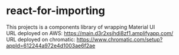 # react-for-importing
This projects is a components library of wrapping Material UI   
URL deployed on AWS: https://main.d3r2xsihdi8zf1.amplifyapp.com/   
URL deployed on chromatic: https://www.chromatic.com/setup?appId=612244a972e4d1003ae6f2ae
